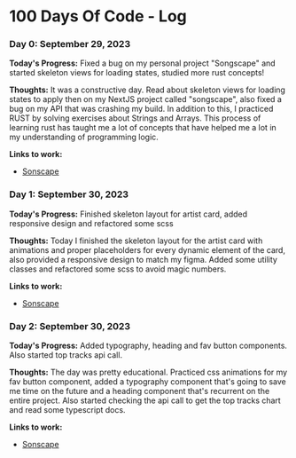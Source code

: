 # 100 Days Of Code - Log

### Day 0: September 29, 2023

**Today's Progress:** Fixed a bug on my personal project "Songscape" and started skeleton views for loading states, studied more rust concepts!

**Thoughts:** It was a constructive day. Read about skeleton views for loading states to apply then on my NextJS project called "songscape", also fixed a bug on my API that was crashing my build. In addition to this, I practiced RUST by solving exercises about Strings and Arrays. This process of learning rust has taught me a lot of concepts that have helped me a lot in my understanding of programming logic.

**Links to work:**
- [Sonscape](https://github.com/Kevhec/songscape)

### Day 1: September 30, 2023

**Today's Progress:** Finished skeleton layout for artist card, added responsive design and refactored some scss

**Thoughts:** Today I finished the skeleton layout for the artist card with animations and proper placeholders for every dynamic element of the card, also provided a responsive design to match my figma. Added some utility classes and refactored some scss to avoid magic numbers.

**Links to work:**
- [Sonscape](https://github.com/Kevhec/songscape)

### Day 2: September 30, 2023

**Today's Progress:** Added typography, heading and fav button components. Also started top tracks api call.

**Thoughts:** The day was pretty educational. Practiced css animations for my fav button component, added a typography component that's going to save me time on the future and a heading component that's recurrent on the entire project. Also started checking the api call to get the top tracks chart and read some typescript docs.

**Links to work:**
- [Sonscape](https://github.com/Kevhec/songscape)
